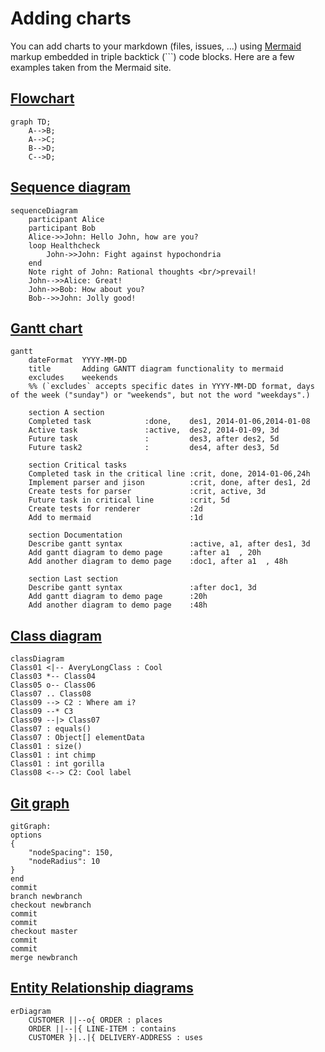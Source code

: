# Adding charts

You can add charts to your markdown (files, issues, ...) using [Mermaid](https://mermaid-js.github.io/mermaid/#/) markup embedded in triple backtick (`\``) code blocks. 
Here are a few examples taken from the Mermaid site.

## [Flowchart](https://mermaid-js.github.io/mermaid/#/flowchart?id=flowcharts-basic-syntax)
```github/mermaid
graph TD;
    A-->B;
    A-->C;
    B-->D;
    C-->D;
```

## [Sequence diagram](https://mermaid-js.github.io/mermaid/#/sequenceDiagram)
```github/mermaid#sequence
sequenceDiagram
    participant Alice
    participant Bob
    Alice->>John: Hello John, how are you?
    loop Healthcheck
        John->>John: Fight against hypochondria
    end
    Note right of John: Rational thoughts <br/>prevail!
    John-->>Alice: Great!
    John->>Bob: How about you?
    Bob-->>John: Jolly good!
```

## [Gantt chart](https://mermaid-js.github.io/mermaid/#/gantt)
```github/mermaid
gantt
    dateFormat  YYYY-MM-DD
    title       Adding GANTT diagram functionality to mermaid
    excludes    weekends
    %% (`excludes` accepts specific dates in YYYY-MM-DD format, days of the week ("sunday") or "weekends", but not the word "weekdays".)

    section A section
    Completed task            :done,    des1, 2014-01-06,2014-01-08
    Active task               :active,  des2, 2014-01-09, 3d
    Future task               :         des3, after des2, 5d
    Future task2              :         des4, after des3, 5d

    section Critical tasks
    Completed task in the critical line :crit, done, 2014-01-06,24h
    Implement parser and jison          :crit, done, after des1, 2d
    Create tests for parser             :crit, active, 3d
    Future task in critical line        :crit, 5d
    Create tests for renderer           :2d
    Add to mermaid                      :1d

    section Documentation
    Describe gantt syntax               :active, a1, after des1, 3d
    Add gantt diagram to demo page      :after a1  , 20h
    Add another diagram to demo page    :doc1, after a1  , 48h

    section Last section
    Describe gantt syntax               :after doc1, 3d
    Add gantt diagram to demo page      :20h
    Add another diagram to demo page    :48h
```

## [Class diagram](https://mermaid-js.github.io/mermaid/#/classDiagram)
```github/mermaid
classDiagram
Class01 <|-- AveryLongClass : Cool
Class03 *-- Class04
Class05 o-- Class06
Class07 .. Class08
Class09 --> C2 : Where am i?
Class09 --* C3
Class09 --|> Class07
Class07 : equals()
Class07 : Object[] elementData
Class01 : size()
Class01 : int chimp
Class01 : int gorilla
Class08 <--> C2: Cool label
```

## [Git graph](https://mermaid-js.github.io/mermaid/#/?id=git-graph-exclamation-experimental)

```github/mermaid
gitGraph:
options
{
    "nodeSpacing": 150,
    "nodeRadius": 10
}
end
commit
branch newbranch
checkout newbranch
commit
commit
checkout master
commit
commit
merge newbranch
```

## [Entity Relationship diagrams](https://mermaid-js.github.io/mermaid/#/entityRelationshipDiagram)
```github/mermaid
erDiagram
    CUSTOMER ||--o{ ORDER : places
    ORDER ||--|{ LINE-ITEM : contains
    CUSTOMER }|..|{ DELIVERY-ADDRESS : uses
```
